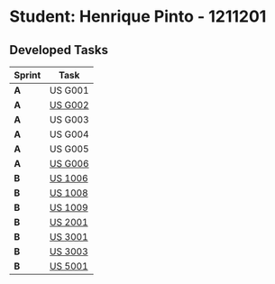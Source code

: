 # Student: Henrique Pinto - 1211201

## Developed Tasks


| Sprint | Task                                                |
|--------|-----------------------------------------------------|
| **A**  | US G001                                             |
| **A**  | [US G002](../SPRINT%20A/US_G002/readme.md)          |
| **A**  | US G003                                             |
| **A**  | US G004                                             |
| **A**  | US G005                                             |
| **A**  | [US G006](../SPRINT%20A/US_G006/readme.md)          |
| **B**  | [US 1006](../SPRINT%20B/US_1006/readme.md)          |
| **B**  | [US 1008](../SPRINT%20B/US_1008/readme.md)          |
| **B**  | [US 1009](../SPRINT%20B/US_1009/readme.md)          |
| **B**  | [US 2001](../SPRINT%20B/US_2001/readme.md)          |
| **B**  | [US 3001](../SPRINT%20B/US_3001/readme.md)          |
| **B**  | [US 3003](../SPRINT%20B/US_3003/readme.md)          |
| **B**  | [US 5001](../SPRINT%20B/US_5001/US5001_Group8.pptx) |